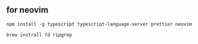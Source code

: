 
## for neovim

    npm install -g typescript typescript-language-server prettier neovim

    brew instrall fd ripgrep
